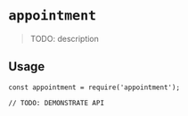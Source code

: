 # `appointment`

> TODO: description

## Usage

```
const appointment = require('appointment');

// TODO: DEMONSTRATE API
```
